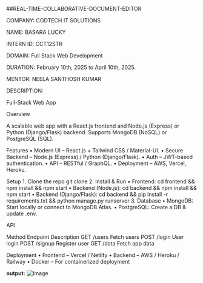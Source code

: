 ##REAL-TIME-COLLABORATIVE-DOCUMENT-EDITOR

COMPANY: CODTECH IT SOLUTIONS

NAME: BASARA LUCKY

INTERN ID: CCT12STR

DOMAIN: Full Stack Web Development

DURATION: February 10th, 2025 to April 10th, 2025.

MENTOR: NEELA SANTHOSH KUMAR

DESCRIPTION:

Full-Stack Web App

Overview

A scalable web app with a React.js frontend and Node.js (Express) or Python (Django/Flask) backend. Supports MongoDB (NoSQL) or PostgreSQL (SQL).

Features
	•	Modern UI – React.js + Tailwind CSS / Material-UI.
	•	Secure Backend – Node.js (Express) / Python (Django/Flask).
	•	Auth – JWT-based authentication.
	•	API – RESTful / GraphQL.
	•	Deployment – AWS, Vercel, Heroku.

Setup
	1.	Clone the repo
git clone
	2.	Install & Run
	•	Frontend:
cd frontend && npm install && npm start
	•	Backend (Node.js):
cd backend && npm install && npm start
	•	Backend (Django/Flask):
cd backend && pip install -r requirements.txt && python manage.py runserver
	3.	Database
	•	MongoDB: Start locally or connect to MongoDB Atlas.
	•	PostgreSQL: Create a DB & update .env.

API

Method	Endpoint	Description
GET	/users	Fetch users
POST	/login	User login
POST	/signup	Register user
GET	/data	Fetch app data

Deployment
	•	Frontend – Vercel / Netlify
	•	Backend – AWS / Heroku / Railway
	•	Docker – For containerized deployment

**output:**
![Image](https://github.com/user-attachments/assets/15807939-650c-48e9-9cb5-9eb636226288)







